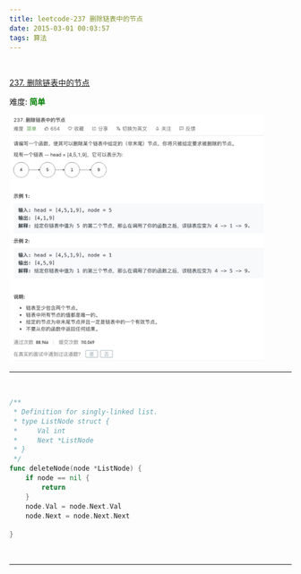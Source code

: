 ```yaml
---
title: leetcode-237 删除链表中的节点
date: 2015-03-01 00:03:57
tags: 算法
---
```


<br>


[237. 删除链表中的节点](https://leetcode-cn.com/problems/delete-node-in-a-linked-list/)

难度:  <font color="green">**简单**</font>


<img src="leetcode-237-删除链表中的节点/0.png" width = 90% height = 50% />


<br>

---

<br>


```go
/**
 * Definition for singly-linked list.
 * type ListNode struct {
 *     Val int
 *     Next *ListNode
 * }
 */
func deleteNode(node *ListNode) {
    if node == nil {
        return
    }
    node.Val = node.Next.Val
    node.Next = node.Next.Next

}
```

<br>

---